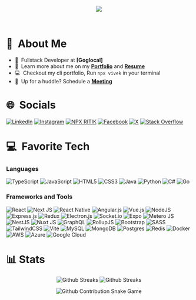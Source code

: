 <br><br>
<p align="center">
  <a href="https://itsvivek.me">
    <img src="https://readme-typing-svg.herokuapp.com?font=Fira+Code&size=30&pause=1000&center=true&vCenter=true&random=false&width=650&lines=Hello+There+%F0%9F%91%8B%F0%9F%8F%BB%2C+I'm+Vivek+Srivastava">
  </a>
</p>
<br>

# 💫&nbsp; About Me
- 🚀&nbsp; Fullstack Developer at **[Goglocal]**
- 📖&nbsp; Learn more about me on my **[Portfolio]** and **[Resume]**
- 💻&nbsp; Checkout my cli portfolio, Run `npx vivek` in your terminal
- 📅&nbsp; Up for a huddle? Schedule a **[Meeting]**

# 🌐&nbsp; Socials
[![LinkedIn](https://img.shields.io/badge/LinkedIn-%230077B5.svg?logo=linkedin&logoColor=white&style=for-the-badge)](https://linkedin.com/in/itzzritik)
[![Instagram](https://img.shields.io/badge/Instagram-%23E4405F.svg?logo=Instagram&logoColor=white&style=for-the-badge)](https://instagram.com/itzz_ritik)
[![NPX RITIK](https://img.shields.io/badge/npx_ritik-CC3534?style=for-the-badge&logo=npm&logoColor=white)](https://www.npmjs.com/package/ritik)
[![Facebook](https://img.shields.io/badge/Facebook-%231877F2.svg?logo=Facebook&logoColor=white&style=for-the-badge)](https://facebook.com/itzzritik)
[![X](https://img.shields.io/badge/X-black.svg?logo=X&logoColor=white&style=for-the-badge)](https://x.com/itzzritik) 
[![Stack Overflow](https://img.shields.io/badge/-Stackoverflow-FE7A16?logo=stack-overflow&logoColor=white&style=for-the-badge)](https://stackoverflow.com/users/4659503)

# 💻&nbsp; Favorite Tech
### Languages
![TypeScript](https://img.shields.io/badge/typescript-%23007ACC.svg?style=for-the-badge&logo=typescript&logoColor=white)
![JavaScript](https://img.shields.io/badge/javascript-%23323330.svg?style=for-the-badge&logo=javascript&logoColor=%23F7DF1E)
![HTML5](https://img.shields.io/badge/html5-%23E34F26.svg?style=for-the-badge&logo=html5&logoColor=white)
![CSS3](https://img.shields.io/badge/css3-%231572B6.svg?style=for-the-badge&logo=css3&logoColor=white)
![Java](https://img.shields.io/badge/java-%23ED8B00.svg?style=for-the-badge&logo=openjdk&logoColor=white)
![Python](https://img.shields.io/badge/python-3670A0?style=for-the-badge&logo=python&logoColor=ffdd54)
![C#](https://img.shields.io/badge/c%23-%23239120.svg?style=for-the-badge&logo=csharp&logoColor=white)
![Go](https://img.shields.io/badge/go-%2300ADD8.svg?style=for-the-badge&logo=go&logoColor=white)
### Frameworks and Tools
![React](https://img.shields.io/badge/react-%2320232a.svg?style=for-the-badge&logo=react&logoColor=%2361DAFB)
![Next JS](https://img.shields.io/badge/Next-black?style=for-the-badge&logo=next.js&logoColor=white)
![React Native](https://img.shields.io/badge/react_native-%2320232a.svg?style=for-the-badge&logo=react&logoColor=%2361DAFB)
![Angular.js](https://img.shields.io/badge/angular-%23E23237.svg?style=for-the-badge&logo=angular&logoColor=white)
![Vue.js](https://img.shields.io/badge/vue_js-%2335495e.svg?style=for-the-badge&logo=vuedotjs&logoColor=%234FC08D)
![NodeJS](https://img.shields.io/badge/node_js-6DA55F?style=for-the-badge&logo=node.js&logoColor=white)
![Express.js](https://img.shields.io/badge/express_js-%23404d59.svg?style=for-the-badge&logo=express&logoColor=%2361DAFB)
![Redux](https://img.shields.io/badge/redux-%23593d88.svg?style=for-the-badge&logo=redux&logoColor=white)
![Electron.js](https://img.shields.io/badge/Electron-191970?style=for-the-badge&logo=Electron&logoColor=white)
![Socket.io](https://img.shields.io/badge/Socket_io-black?style=for-the-badge&logo=socket.io&badgeColor=010101)
![Expo](https://img.shields.io/badge/expo-1C1E24?style=for-the-badge&logo=expo&logoColor=#D04A37)
![Metero JS](https://img.shields.io/badge/meteorjs-%23d74c4c.svg?style=for-the-badge&logo=meteor&logoColor=white)
![NestJS](https://img.shields.io/badge/nestjs-%23E0234E.svg?style=for-the-badge&logo=nestjs&logoColor=white)
![Nuxt JS](https://img.shields.io/badge/Nuxt-002E3B?style=for-the-badge&logo=nuxt.js&logoColor=#00DC82)
![GraphQL](https://img.shields.io/badge/-GraphQL-E10098?style=for-the-badge&logo=graphql&logoColor=white)
![RollupJS](https://img.shields.io/badge/RollupJS-ef3335?style=for-the-badge&logo=rollup.js&logoColor=white)
![Bootstrap](https://img.shields.io/badge/bootstrap-%238511FA.svg?style=for-the-badge&logo=bootstrap&logoColor=white)
![SASS](https://img.shields.io/badge/SASS-hotpink.svg?style=for-the-badge&logo=SASS&logoColor=white)
![TailwindCSS](https://img.shields.io/badge/tailwindcss-%2338B2AC.svg?style=for-the-badge&logo=tailwind-css&logoColor=white)
![Vite](https://img.shields.io/badge/vite-%23646CFF.svg?style=for-the-badge&logo=vite&logoColor=white)
![MySQL](https://img.shields.io/badge/mysql-%2300000f.svg?style=for-the-badge&logo=mysql&logoColor=white)
![MongoDB](https://img.shields.io/badge/MongoDB-%234ea94b.svg?style=for-the-badge&logo=mongodb&logoColor=white)
![Postgres](https://img.shields.io/badge/postgres-%23316192.svg?style=for-the-badge&logo=postgresql&logoColor=white)
![Redis](https://img.shields.io/badge/redis-%23DD0031.svg?style=for-the-badge&logo=redis&logoColor=white)
![Docker](https://img.shields.io/badge/docker-%230db7ed.svg?style=for-the-badge&logo=docker&logoColor=white)
![AWS](https://img.shields.io/badge/AWS-%23FF9900.svg?style=for-the-badge&logo=amazon-aws&logoColor=white)
![Azure](https://img.shields.io/badge/azure-%230072C6.svg?style=for-the-badge&logo=microsoftazure&logoColor=white)
![Google Cloud](https://img.shields.io/badge/GoogleCloud-%234285F4.svg?style=for-the-badge&logo=google-cloud&logoColor=white)

# 📊 Stats
<p align="center">
  <picture>
    <source media="(prefers-color-scheme: dark)" srcset="https://github-readme-stats.vercel.app/api?username=itzzritik&theme=dark&show_icons=true&rank_icon=github&card_width=440" />
    <source media="(prefers-color-scheme: light)" srcset="https://github-readme-stats.vercel.app/api?username=itzzritik&theme=light&show_icons=true&rank_icon=github&card_width=440" />
    <img alt="Github Streaks" src="https://github-readme-stats.vercel.app/api?username=itzzritik&theme=light&show_icons=true&rank_icon=github&card_width=440" />
  </picture>
  <picture>
    <source media="(prefers-color-scheme: dark)" srcset="https://github-readme-streak-stats.herokuapp.com/?user=itzzritik&theme=dark&hide_border=false&card_width=400" />
    <source media="(prefers-color-scheme: light)" srcset="https://github-readme-streak-stats.herokuapp.com/?user=itzzritik&theme=light&hide_border=false&card_width=400" />
    <img alt="Github Streaks" src="https://github-readme-streak-stats.herokuapp.com/?user=itzzritik&theme=light&hide_border=false&card_width=400" />
  </picture>
  <!-- <picture>
    <source media="(prefers-color-scheme: dark)" srcset="https://github-readme-stats.vercel.app/api/top-langs/?username=itzzritik&theme=dark&hide_border=false&include_all_commits=true&count_private=true&layout=donut" />
    <source media="(prefers-color-scheme: light)" srcset="https://github-readme-stats.vercel.app/api/top-langs/?username=itzzritik&theme=light&hide_border=false&include_all_commits=true&count_private=true&layout=donut" />
    <img alt="Github Top Languages" src="https://github-readme-stats.vercel.app/api/top-langs/?username=itzzritik&theme=light&hide_border=false&include_all_commits=true&count_private=true&layout=donut" />
  </picture> -->
</p>

<p align="center">
  <picture>
    <source media="(prefers-color-scheme: dark)" srcset="profile/assets/SnakeGameDark.svg" />
    <source media="(prefers-color-scheme: light)" srcset="profile/assets/SnakeGame.svg" />
    <img alt="Github Contribution Snake Game" src="profile/assets/SnakeGame.svg" />
  </picture>
</p>

<!-- links definition -->

[AdeptMind]: https://goglocal.live "Goglocal Website"
[LinkedIn]: https://www.linkedin.com/in/intVivek "Vivek's LinkedIn"
[Portfolio]: https://itsvivek.me "Vivek's Portfolio"
[Resume]: https://resume.itsvivek.me "Checkout Vivek's Resume"
[Meeting]: https://calendly.com/itsVivek/hello "Schedule a meeting"

